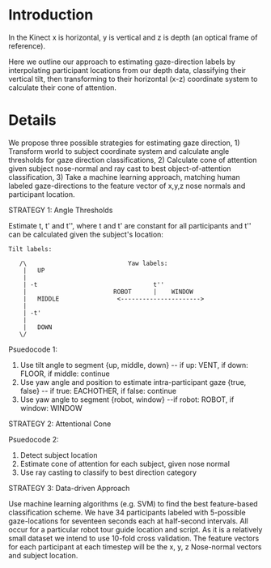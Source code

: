 # Introduction #

In the Kinect x is horizontal, y is vertical and z is depth (an optical frame of reference).

Here we outline our approach to estimating gaze-direction labels by interpolating participant locations from our depth data, classifying their vertical tilt, then transforming to their horizontal (x-z) coordinate system to calculate their cone of attention.


# Details #

We propose three possible strategies for estimating gaze direction, 1) Transform world to subject coordinate system and calculate angle thresholds for gaze direction classifications, 2) Calculate cone of attention given subject nose-normal and ray cast to best object-of-attention classification, 3) Take a machine learning approach, matching human labeled gaze-directions to the feature vector of x,y,z nose normals and participant location.

STRATEGY 1: Angle Thresholds


Estimate t, t' and t'', where t and t' are constant for all participants and t'' can be calculated given the subject's location:

```
Tilt labels:                      

   /\                            Yaw labels:
    |   UP                   
    |
    | -t                                t''
    |                        ROBOT      |    WINDOW
    |   MIDDLE                <---------------------->
    | 
    | -t'
    | 
    |   DOWN
   \/
```

Psuedocode 1:
  1. Use tilt angle to segment {up, middle, down} -- if up: VENT, if down: FLOOR, if middle: continue
  1. Use yaw angle and position to estimate intra-participant gaze {true, false} -- if true: EACHOTHER, if false: continue
  1. Use yaw angle to segment {robot, window} --if robot: ROBOT, if window: WINDOW

STRATEGY 2: Attentional Cone

Psuedocode 2:
  1. Detect subject location
  1. Estimate cone of attention for each subject, given nose normal
  1. Use ray casting to classify to best direction category

STRATEGY 3: Data-driven Approach

Use machine learning algorithms (e.g. SVM) to find the best feature-based classification scheme. We have 34 participants labeled with 5-possible gaze-locations for seventeen seconds each at half-second intervals. All occur for a particular robot tour guide location and script.  As it is a relatively small dataset we intend to use 10-fold cross validation.  The feature vectors for each participant at each timestep will be the x, y, z Nose-normal vectors and subject location.
